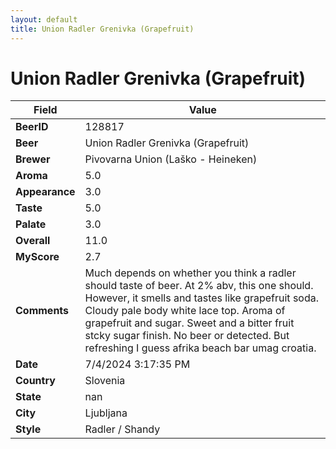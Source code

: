 ```yaml
---
layout: default
title: Union Radler Grenivka (Grapefruit)
---
```


# Union Radler Grenivka (Grapefruit)

| Field         | Value     |
|---------------|-----------|
| **BeerID** | 128817 |
| **Beer** | Union Radler Grenivka (Grapefruit) |
| **Brewer** | Pivovarna Union (Laško - Heineken) |
| **Aroma** | 5.0 |
| **Appearance** | 3.0 |
| **Taste** | 5.0 |
| **Palate** | 3.0 |
| **Overall** | 11.0 |
| **MyScore** | 2.7 |
| **Comments** | Much depends on whether you think a radler should taste of beer. At 2% abv, this one should. However, it smells and tastes like grapefruit soda. Cloudy pale body white lace top.  Aroma of grapefruit and sugar. Sweet and a bitter fruit stcky sugar finish. No beer or detected. But refreshing I guess  afrika beach bar umag croatia.  |
| **Date** | 7/4/2024 3:17:35 PM |
| **Country** | Slovenia |
| **State** | nan |
| **City** | Ljubljana |
| **Style** | Radler / Shandy |
